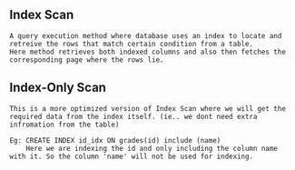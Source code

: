 ## Index Scan
    A query execution method where database uses an index to locate and retreive the rows that match certain condition from a table.
    Here method retrieves both indexed columns and also then fetches the corresponding page where the rows lie.

## Index-Only Scan
    This is a more optimized version of Index Scan where we will get the required data from the index itself. (ie.. we dont need extra infromation from the table)

    Eg: CREATE INDEX id_idx ON grades(id) include (name)
        Here we are indexing the id and only including the column name with it. So the column 'name' will not be used for indexing.  

